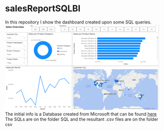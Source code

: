 # salesReportSQLBI
In this repository I show the dashboard created upon some SQL queries.
![dashboard](/SalesOverview.png)
The initial info is a Database created from Microsoft that can be found [here](https://learn.microsoft.com/en-us/sql/samples/adventureworks-install-configure?view=sql-server-ver15&tabs=ssms)
The SQLs are on the folder SQL
and the resultant .csv files are on the folder csv
